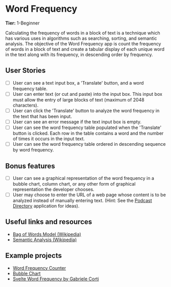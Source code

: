 # Word Frequency

**Tier:** 1-Beginner

Calculating the frequency of words in a block of text is a technique which has
various uses in algorithms such as searching, sorting, and semantic analysis.
The objective of the Word Frequency app is count the frequency of words in a
block of text and create a tabular display of each unique word in the text
along with its frequency, in descending order by frequency.

## User Stories

-   [ ] User can see a text input box, a 'Translate' button, and a word
        frequency table.
-   [ ] User can enter text (or cut and paste) into the input box. This input
        box must allow the entry of large blocks of text (maximum of 2048 characters).
-   [ ] User can click the 'Translate' button to analyze the word frequency in
        the text that has been input.
-   [ ] User can see an error message if the text input box is empty.
-   [ ] User can see the word frequency table populated when the 'Translate'
        button is clicked. Each row in the table contains a word and the number of times
        it occurs in the input text.
-   [ ] User can see the word frequency table ordered in descending sequence
        by word frequency.

## Bonus features

-   [ ] User can see a graphical representation of the word frequency in a
        bubble chart, column chart, or any other form of graphical representation the
        developer chooses.
-   [ ] User may choose to enter the URL of a web page whose content is to be
        analyzed instead of manually entering text. (Hint: See the
        [Podcast Directory](../2-Intermediate/Podcast-Directory-App.md) application for ideas).

## Useful links and resources

-   [Bag of Words Model (Wikipedia)](https://en.wikipedia.org/wiki/Bag-of-words_model)
-   [Semantic Analysis (Wikipedia)](https://en.wikipedia.org/wiki/Sentiment_analysis)

## Example projects

-   [Word Frequency Counter](https://codepen.io/maxotar/pen/aLrwJM)
-   [Bubble Chart](https://codepen.io/Quendoline/pen/pjELpM)
-   [Svelte Word Frequency by Gabriele Corti](https://codepen.io/borntofrappe/pen/QWWWqQM)
